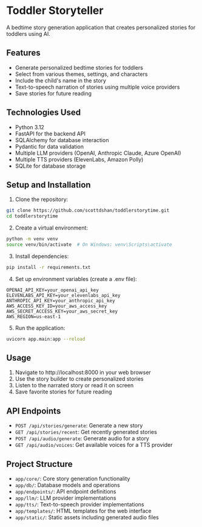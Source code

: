 # Toddler Storyteller

A bedtime story generation application that creates personalized stories for toddlers using AI.

## Features

- Generate personalized bedtime stories for toddlers
- Select from various themes, settings, and characters
- Include the child's name in the story
- Text-to-speech narration of stories using multiple voice providers
- Save stories for future reading

## Technologies Used

- Python 3.12
- FastAPI for the backend API
- SQLAlchemy for database interaction
- Pydantic for data validation
- Multiple LLM providers (OpenAI, Anthropic Claude, Azure OpenAI)
- Multiple TTS providers (ElevenLabs, Amazon Polly)
- SQLite for database storage

## Setup and Installation

1. Clone the repository:
```bash
git clone https://github.com/scottdshan/toddlerstorytime.git
cd toddlerstorytime
```

2. Create a virtual environment:
```bash
python -m venv venv
source venv/bin/activate  # On Windows: venv\Scripts\activate
```

3. Install dependencies:
```bash
pip install -r requirements.txt
```

4. Set up environment variables (create a .env file):
```
OPENAI_API_KEY=your_openai_api_key
ELEVENLABS_API_KEY=your_elevenlabs_api_key
ANTHROPIC_API_KEY=your_anthropic_api_key
AWS_ACCESS_KEY_ID=your_aws_access_key
AWS_SECRET_ACCESS_KEY=your_aws_secret_key
AWS_REGION=us-east-1
```

5. Run the application:
```bash
uvicorn app.main:app --reload
```

## Usage

1. Navigate to http://localhost:8000 in your web browser
2. Use the story builder to create personalized stories
3. Listen to the narrated story or read it on screen
4. Save favorite stories for future reading

## API Endpoints

- `POST /api/stories/generate`: Generate a new story
- `GET /api/stories/recent`: Get recently generated stories
- `POST /api/audio/generate`: Generate audio for a story
- `GET /api/audio/voices`: Get available voices for a TTS provider

## Project Structure

- `app/core/`: Core story generation functionality
- `app/db/`: Database models and operations
- `app/endpoints/`: API endpoint definitions
- `app/llm/`: LLM provider implementations
- `app/tts/`: Text-to-speech provider implementations
- `app/templates/`: HTML templates for the web interface
- `app/static/`: Static assets including generated audio files 